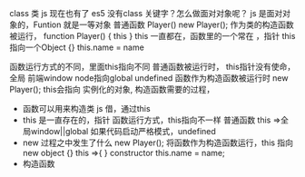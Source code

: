class 类 js 现在也有了
es5 没有class 关键字？怎么做面对对象呢？
js 是面对对象的，Funtion 就是一等对象
普通函数 Player() 
new Player(); 作为类的构造函数被运行，
function Player() { this }
this 一直都在，函数里的一个常在 ，指针
this 指向一个Object {} this.name = name

函数运行方式的不同，里面this指向不同
普通函数被运行时， this指针没有使命，全局 前端window node指向global  undefined
函数作为构造函数被运行时 new Player();
this会指向 实例化的对象, 构造函数需要的过程，

- 函数可以用来构造类 js 借，通过this 
- this 是一直存在的，指针
  函数运行方式，this指向不一样
  普通函数 this =>全局window||global
  如果代码启动严格模式，undefined 
- new 过程之中发生了什么
  new Player(); 将函数作为构造函数运行，this 指向new object {}
  this =>{ } constructor
  this.name = name;
- 构造函数